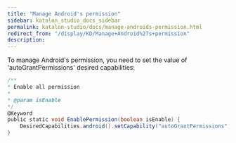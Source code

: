 ```yaml
---
title: "Manage Android's permission" 
sidebar: katalon_studio_docs_sidebar
permalink: katalon-studio/docs/manage-androids-permission.html 
redirect_from: "/display/KD/Manage+Android%27s+permission" 
description: 
---
```

To manage Android's permission, you need to set the value of 'autoGrantPermissions' desired capabilities:

```groovy
/**
* Enable all permission
* 
* @param isEnable
*/
@Keyword
public static void EnablePermission(boolean isEnable) {
    DesiredCapabilities.android().setCapability("autoGrantPermissions", isEnable);
}
```